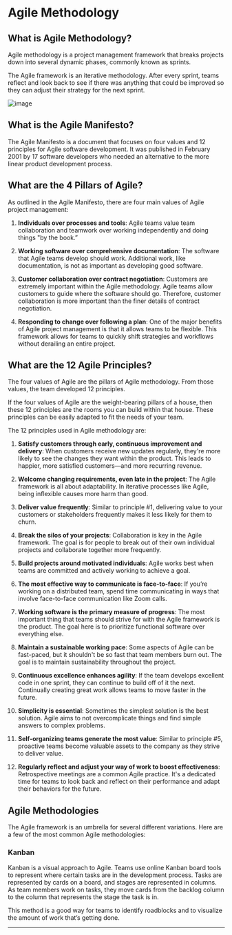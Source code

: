 # Agile Methodology

## What is Agile Methodology?

Agile methodology is a project management framework that breaks projects down into several dynamic phases, commonly known as sprints. 

The Agile framework is an iterative methodology. After every sprint, teams reflect and look back to see if there was anything that could be improved so they can adjust their strategy for the next sprint.

![image](https://github.com/user-attachments/assets/46e8bdc0-5f2d-4eb4-aebe-e385ba62edd0)

## What is the Agile Manifesto?

The Agile Manifesto is a document that focuses on four values and 12 principles for Agile software development. It was published in February 2001 by 17 software developers who needed an alternative to the more linear product development process.

## What are the 4 Pillars of Agile?

As outlined in the Agile Manifesto, there are four main values of Agile project management:

1. **Individuals over processes and tools**: Agile teams value team collaboration and teamwork over working independently and doing things "by the book.”

2. **Working software over comprehensive documentation**: The software that Agile teams develop should work. Additional work, like documentation, is not as important as developing good software.

3. **Customer collaboration over contract negotiation**: Customers are extremely important within the Agile methodology. Agile teams allow customers to guide where the software should go. Therefore, customer collaboration is more important than the finer details of contract negotiation.

4. **Responding to change over following a plan**: One of the major benefits of Agile project management is that it allows teams to be flexible. This framework allows for teams to quickly shift strategies and workflows without derailing an entire project.

## What are the 12 Agile Principles?

The four values of Agile are the pillars of Agile methodology. From those values, the team developed 12 principles. 

If the four values of Agile are the weight-bearing pillars of a house, then these 12 principles are the rooms you can build within that house. These principles can be easily adapted to fit the needs of your team. 

The 12 principles used in Agile methodology are:

1. **Satisfy customers through early, continuous improvement and delivery**: When customers receive new updates regularly, they're more likely to see the changes they want within the product. This leads to happier, more satisfied customers—and more recurring revenue.

2. **Welcome changing requirements, even late in the project**: The Agile framework is all about adaptability. In iterative processes like Agile, being inflexible causes more harm than good. 

3. **Deliver value frequently**: Similar to principle #1, delivering value to your customers or stakeholders frequently makes it less likely for them to churn. 

4. **Break the silos of your projects**: Collaboration is key in the Agile framework. The goal is for people to break out of their own individual projects and collaborate together more frequently. 

5. **Build projects around motivated individuals**: Agile works best when teams are committed and actively working to achieve a goal. 

6. **The most effective way to communicate is face-to-face**: If you’re working on a distributed team, spend time communicating in ways that involve face-to-face communication like Zoom calls. 

7. **Working software is the primary measure of progress**: The most important thing that teams should strive for with the Agile framework is the product. The goal here is to prioritize functional software over everything else.

8. **Maintain a sustainable working pace**: Some aspects of Agile can be fast-paced, but it shouldn't be so fast that team members burn out. The goal is to maintain sustainability throughout the project.

9. **Continuous excellence enhances agility**: If the team develops excellent code in one sprint, they can continue to build off of it the next. Continually creating great work allows teams to move faster in the future. 

10. **Simplicity is essential**: Sometimes the simplest solution is the best solution. Agile aims to not overcomplicate things and find simple answers to complex problems. 

11. **Self-organizing teams generate the most value**: Similar to principle #5, proactive teams become valuable assets to the company as they strive to deliver value.

12. **Regularly reflect and adjust your way of work to boost effectiveness**: Retrospective meetings are a common Agile practice. It's a dedicated time for teams to look back and reflect on their performance and adapt their behaviors for the future.

## Agile Methodologies

The Agile framework is an umbrella for several different variations. Here are a few of the most common Agile methodologies:

### Kanban

Kanban is a visual approach to Agile. Teams use online Kanban board tools to represent where certain tasks are in the development process. Tasks are represented by cards on a board, and stages are represented in columns. As team members work on tasks, they move cards from the backlog column to the column that represents the stage the task is in.

This method is a good way for teams to identify roadblocks and to visualize the amount of work that’s getting done.

---




